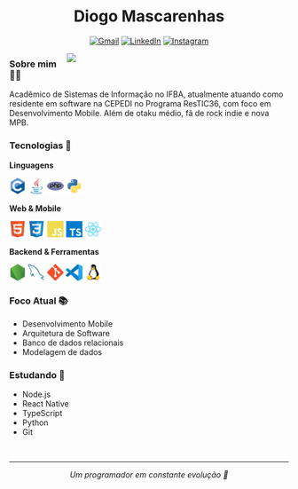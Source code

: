 <div align="center">
  
# Diogo Mascarenhas

[![Gmail](https://img.icons8.com/fluent/24/000000/gmail.png)](mailto:diogomascarenhas0574@gmail.com)
[![LinkedIn](https://img.icons8.com/fluent/24/000000/linkedin.png)](https://www.linkedin.com/in/diogomasc)
[![Instagram](https://img.icons8.com/fluent/24/000000/instagram-new.png)](https://www.instagram.com/_dmasc/)

</div>

<img align="right" width="400px" src="https://github-readme-stats.vercel.app/api?username=diogomasc&theme=dark"/>

### Sobre mim 👨‍💻

Acadêmico de Sistemas de Informação no IFBA, atualmente atuando como residente em software na CEPEDI no Programa ResTIC36, com foco em Desenvolvimento Mobile. Além de otaku médio, fã de rock indie e nova MPB.

### Tecnologias 🚀

**Linguagens**
<div>
  <img height="30" src="https://raw.githubusercontent.com/devicons/devicon/master/icons/c/c-original.svg" alt="C"/>
  <img height="30" src="https://raw.githubusercontent.com/devicons/devicon/master/icons/java/java-original.svg" alt="Java"/>
  <img height="30" src="https://raw.githubusercontent.com/devicons/devicon/master/icons/php/php-original.svg" alt="PHP"/>
  <img height="30" src="https://raw.githubusercontent.com/devicons/devicon/master/icons/python/python-original.svg" alt="Python"/>
</div>

**Web & Mobile**
<div>
  <img height="30" src="https://raw.githubusercontent.com/devicons/devicon/master/icons/html5/html5-original.svg" alt="HTML"/>
  <img height="30" src="https://raw.githubusercontent.com/devicons/devicon/master/icons/css3/css3-original.svg" alt="CSS"/>
  <img height="30" src="https://raw.githubusercontent.com/devicons/devicon/master/icons/javascript/javascript-plain.svg" alt="JavaScript"/>
  <img height="30" src="https://raw.githubusercontent.com/devicons/devicon/master/icons/typescript/typescript-plain.svg" alt="TypeScript"/>
  <img height="30" src="https://raw.githubusercontent.com/devicons/devicon/master/icons/react/react-original.svg" alt="React"/>
</div>

**Backend & Ferramentas**
<div>
  <img height="30" src="https://raw.githubusercontent.com/devicons/devicon/master/icons/nodejs/nodejs-original.svg" alt="Node.js"/>
  <img height="30" src="https://raw.githubusercontent.com/devicons/devicon/master/icons/mysql/mysql-original.svg" alt="MySQL"/>
  <img height="30" src="https://raw.githubusercontent.com/devicons/devicon/master/icons/git/git-original.svg" alt="Git"/>
  <img height="30" src="https://raw.githubusercontent.com/devicons/devicon/master/icons/vscode/vscode-original.svg" alt="VSCode"/>
  <img height="30" src="https://raw.githubusercontent.com/devicons/devicon/master/icons/linux/linux-original.svg" alt="Linux"/>
</div>

### Foco Atual 📚
- Desenvolvimento Mobile
- Arquitetura de Software
- Banco de dados relacionais
- Modelagem de dados

### Estudando 📖
- Node.js
- React Native
- TypeScript
- Python
- Git

<br/>

---

<div align="center">
  <i>Um programador em constante evolução 🚀</i>
</div>
